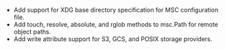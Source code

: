 <!-- To avoid merge conflicts, add items at an arbitrary place in the list. -->

- Add support for XDG base directory specification for MSC configuration file.
- Add touch, resolve, absolute, and rglob methods to msc.Path for remote object paths.
- Add write attribute support for S3, GCS, and POSIX storage providers.
